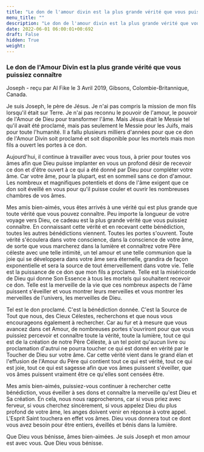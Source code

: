 ```yaml
---
title: "Le don de l'amour divin est la plus grande vérité que vous puissiez connaître"
menu_title: ""
description: "Le don de l'amour divin est la plus grande vérité que vous puissiez connaître"
date: 2022-06-01 06:00:01+00:692
draft: False
hidden: True
weight:
---
```

### Le don de l'Amour Divin est la plus grande vérité que vous puissiez connaître

Joseph - reçu par Al Fike le 3 Avril 2019, Gibsons, Colombie-Britannique, Canada.

Je suis Joseph, le père de Jésus. Je n'ai pas compris la mission de mon fils lorsqu'il était sur Terre. Je n'ai pas reconnu le pouvoir de l'amour, le pouvoir de l'Amour de Dieu pour transformer l'âme. Mais Jésus était le Messie tel qu'il avait été proclamé, mais pas seulement le Messie pour les Juifs, mais pour toute l'humanité. Il a fallu plusieurs milliers d'années pour que ce don de l'Amour Divin soit proclamé et soit disponible pour les mortels mais mon fils a ouvert les portes à ce don.

Aujourd'hui, il continue à travailler avec vous tous, à prier pour toutes vos âmes afin que Dieu puisse implanter en vous un profond désir de recevoir ce don et d'être ouvert à ce qui a été donné par Dieu pour compléter votre âme. Car votre âme, pour la plupart, est en sommeil sans ce don d'amour. Les nombreux et magnifiques potentiels et dons de l'âme exigent que ce don soit éveillé en vous pour qu'il puisse couler et ouvrir les nombreuses chambres de vos âmes.

Mes amis bien-aimés, vous êtes arrivés à une vérité qui est plus grande que toute vérité que vous pouvez connaître. Peu importe la longueur de votre voyage vers Dieu, ce cadeau est la plus grande vérité que vous puissiez connaître. En connaissant cette vérité et en recevant cette bénédiction, toutes les autres bénédictions viennent. Toutes les portes s'ouvrent. Toute vérité s'écoulera dans votre conscience, dans la conscience de votre âme, de sorte que vous marcherez dans la lumière et connaîtrez votre Père céleste avec une telle intimité, un tel amour et une telle communion que la joie qui se développera dans votre âme sera éternelle, grandira de façon exponentielle et sera la source de tout émerveillement dans votre vie. Telle est la puissance de ce don que mon fils a proclamé. Telle est la miséricorde de Dieu qui donne Son Essence à tous les mortels qui souhaitent recevoir ce don. Telle est la merveille de la vie que ces nombreux aspects de l'âme puissent s'éveiller et vous montrer leurs merveilles et vous montrer les merveilles de l'univers, les merveilles de Dieu.

Tel est le don proclamé. C'est la bénédiction donnée. C'est la Source de Tout que nous, des Cieux Célestes, recherchons et que nous vous encourageons également à rechercher. Car au fur et à mesure que vous avancez dans cet Amour, de nombreuses portes s'ouvriront pour que vous puissiez percevoir et connaître toute la vérité, toute la lumière, tout ce qui est de la création de notre Père Céleste, à un tel point qu'aucun livre ou proclamation d'autrui ne pourra toucher ce qui est donné en vérité par le Toucher de Dieu sur votre âme. Car cette vérité vient dans le grand élan et l'effusion de l'Amour du Père qui contient tout ce qui est vérité, tout ce qui est joie, tout ce qui est sagesse afin que vos âmes puissent s'éveiller, que vos âmes puissent vraiment être ce qu'elles sont censées être.

Mes amis bien-aimés, puissiez-vous continuer à rechercher cette bénédiction, vous éveiller à ses dons et connaître la merveille qu'est Dieu et Sa création. En cela, nous nous rapprocherons, car si vous priez avec ferveur, si vous cherchez sincèrement, si vous appelez Dieu du plus profond de votre âme, les anges doivent venir en réponse à votre appel. L'Esprit Saint touchera en effet vos âmes. Dieu vous donnera tout ce dont vous avez besoin pour être entiers, éveillés et bénis dans la lumière.

Que Dieu vous bénisse, âmes bien-aimées. Je suis Joseph et mon amour est avec vous. Que Dieu vous bénisse.
